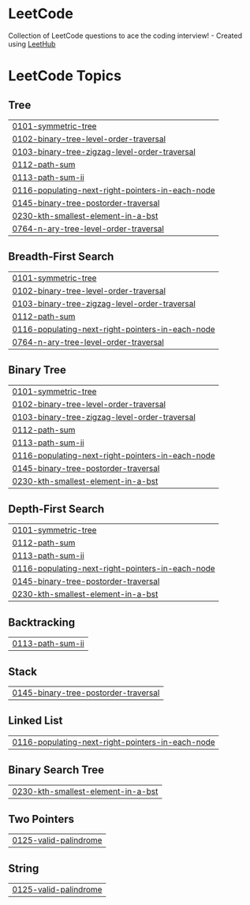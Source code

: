 # LeetCode
Collection of LeetCode questions to ace the coding interview! - Created using [LeetHub](https://github.com/QasimWani/LeetHub)

<!---LeetCode Topics Start-->
# LeetCode Topics
## Tree
|  |
| ------- |
| [0101-symmetric-tree](https://github.com/alpadedhia/LeetCode/tree/master/0101-symmetric-tree) |
| [0102-binary-tree-level-order-traversal](https://github.com/alpadedhia/LeetCode/tree/master/0102-binary-tree-level-order-traversal) |
| [0103-binary-tree-zigzag-level-order-traversal](https://github.com/alpadedhia/LeetCode/tree/master/0103-binary-tree-zigzag-level-order-traversal) |
| [0112-path-sum](https://github.com/alpadedhia/LeetCode/tree/master/0112-path-sum) |
| [0113-path-sum-ii](https://github.com/alpadedhia/LeetCode/tree/master/0113-path-sum-ii) |
| [0116-populating-next-right-pointers-in-each-node](https://github.com/alpadedhia/LeetCode/tree/master/0116-populating-next-right-pointers-in-each-node) |
| [0145-binary-tree-postorder-traversal](https://github.com/alpadedhia/LeetCode/tree/master/0145-binary-tree-postorder-traversal) |
| [0230-kth-smallest-element-in-a-bst](https://github.com/alpadedhia/LeetCode/tree/master/0230-kth-smallest-element-in-a-bst) |
| [0764-n-ary-tree-level-order-traversal](https://github.com/alpadedhia/LeetCode/tree/master/0764-n-ary-tree-level-order-traversal) |
## Breadth-First Search
|  |
| ------- |
| [0101-symmetric-tree](https://github.com/alpadedhia/LeetCode/tree/master/0101-symmetric-tree) |
| [0102-binary-tree-level-order-traversal](https://github.com/alpadedhia/LeetCode/tree/master/0102-binary-tree-level-order-traversal) |
| [0103-binary-tree-zigzag-level-order-traversal](https://github.com/alpadedhia/LeetCode/tree/master/0103-binary-tree-zigzag-level-order-traversal) |
| [0112-path-sum](https://github.com/alpadedhia/LeetCode/tree/master/0112-path-sum) |
| [0116-populating-next-right-pointers-in-each-node](https://github.com/alpadedhia/LeetCode/tree/master/0116-populating-next-right-pointers-in-each-node) |
| [0764-n-ary-tree-level-order-traversal](https://github.com/alpadedhia/LeetCode/tree/master/0764-n-ary-tree-level-order-traversal) |
## Binary Tree
|  |
| ------- |
| [0101-symmetric-tree](https://github.com/alpadedhia/LeetCode/tree/master/0101-symmetric-tree) |
| [0102-binary-tree-level-order-traversal](https://github.com/alpadedhia/LeetCode/tree/master/0102-binary-tree-level-order-traversal) |
| [0103-binary-tree-zigzag-level-order-traversal](https://github.com/alpadedhia/LeetCode/tree/master/0103-binary-tree-zigzag-level-order-traversal) |
| [0112-path-sum](https://github.com/alpadedhia/LeetCode/tree/master/0112-path-sum) |
| [0113-path-sum-ii](https://github.com/alpadedhia/LeetCode/tree/master/0113-path-sum-ii) |
| [0116-populating-next-right-pointers-in-each-node](https://github.com/alpadedhia/LeetCode/tree/master/0116-populating-next-right-pointers-in-each-node) |
| [0145-binary-tree-postorder-traversal](https://github.com/alpadedhia/LeetCode/tree/master/0145-binary-tree-postorder-traversal) |
| [0230-kth-smallest-element-in-a-bst](https://github.com/alpadedhia/LeetCode/tree/master/0230-kth-smallest-element-in-a-bst) |
## Depth-First Search
|  |
| ------- |
| [0101-symmetric-tree](https://github.com/alpadedhia/LeetCode/tree/master/0101-symmetric-tree) |
| [0112-path-sum](https://github.com/alpadedhia/LeetCode/tree/master/0112-path-sum) |
| [0113-path-sum-ii](https://github.com/alpadedhia/LeetCode/tree/master/0113-path-sum-ii) |
| [0116-populating-next-right-pointers-in-each-node](https://github.com/alpadedhia/LeetCode/tree/master/0116-populating-next-right-pointers-in-each-node) |
| [0145-binary-tree-postorder-traversal](https://github.com/alpadedhia/LeetCode/tree/master/0145-binary-tree-postorder-traversal) |
| [0230-kth-smallest-element-in-a-bst](https://github.com/alpadedhia/LeetCode/tree/master/0230-kth-smallest-element-in-a-bst) |
## Backtracking
|  |
| ------- |
| [0113-path-sum-ii](https://github.com/alpadedhia/LeetCode/tree/master/0113-path-sum-ii) |
## Stack
|  |
| ------- |
| [0145-binary-tree-postorder-traversal](https://github.com/alpadedhia/LeetCode/tree/master/0145-binary-tree-postorder-traversal) |
## Linked List
|  |
| ------- |
| [0116-populating-next-right-pointers-in-each-node](https://github.com/alpadedhia/LeetCode/tree/master/0116-populating-next-right-pointers-in-each-node) |
## Binary Search Tree
|  |
| ------- |
| [0230-kth-smallest-element-in-a-bst](https://github.com/alpadedhia/LeetCode/tree/master/0230-kth-smallest-element-in-a-bst) |
## Two Pointers
|  |
| ------- |
| [0125-valid-palindrome](https://github.com/alpadedhia/LeetCode/tree/master/0125-valid-palindrome) |
## String
|  |
| ------- |
| [0125-valid-palindrome](https://github.com/alpadedhia/LeetCode/tree/master/0125-valid-palindrome) |
<!---LeetCode Topics End-->